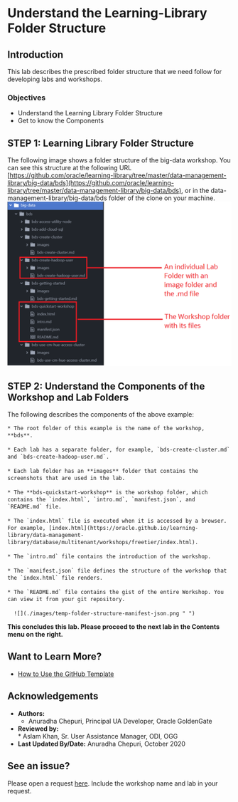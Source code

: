 # Understand the Learning-Library Folder Structure

## Introduction
This lab describes the prescribed folder structure that we need follow for developing labs and workshops.
### Objectives
* Understand the Learning Library Folder Structure
* Get to know the Components


## **STEP 1:** Learning Library Folder Structure

The following image shows a folder structure of the big-data workshop. You can see this structure at the following URL [https://github.com/oracle/learning-library/tree/master/data-management-library/big-data/bds](https://github.com/oracle/learning-library/tree/master/data-management-library/big-data/bds), or in the data-management-library/big-data/bds folder of the clone on your machine.
    ![](./images/temp-folder-structure-example1.png " ")

## **STEP 2:** Understand the Components of the Workshop and Lab Folders
  The following describes the components of the above example:

    * The root folder of this example is the name of the workshop, **bds**.

    * Each lab has a separate folder, for example, `bds-create-cluster.md` and `bds-create-hadoop-user.md`.

    * Each lab folder has an **images** folder that contains the screenshots that are used in the lab.

    * The **bds-quickstart-workshop** is the workshop folder, which contains the `index.html`, `intro.md`, `manifest.json`, and `README.md` file.

    * The `index.html` file is executed when it is accessed by a browser. For example, [index.html](https://oracle.github.io/learning-library/data-management-library/database/multitenant/workshops/freetier/index.html).

    * The `intro.md` file contains the introduction of the workshop.

    * The `manifest.json` file defines the structure of the workshop that the `index.html` file renders.

    * The `README.md` file contains the gist of the entire Workshop. You can view it from your git repository.

      ![](./images/temp-folder-structure-manifest-json.png " ")


**This concludes this lab. Please proceed to the next lab in the Contents menu on the right.**

## Want to Learn More?

* [How to Use the GitHub Template](https://otube.oracle.com/media/Use+GitHub+Template/0_780dlc2i)


## Acknowledgements

* **Authors:**
    * Anuradha Chepuri, Principal UA Developer, Oracle GoldenGate
* **Reviewed by:**  
        * Aslam Khan, Sr. User Assistance Manager, ODI, OGG
* **Last Updated By/Date:** Anuradha Chepuri, October 2020

## See an issue?  
Please open a request [here](https://github.com/oracle/learning-library/issues). Include the workshop name and lab in your request.
